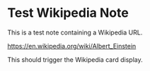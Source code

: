 # Test Wikipedia Note

This is a test note containing a Wikipedia URL.

https://en.wikipedia.org/wiki/Albert_Einstein

This should trigger the Wikipedia card display.
